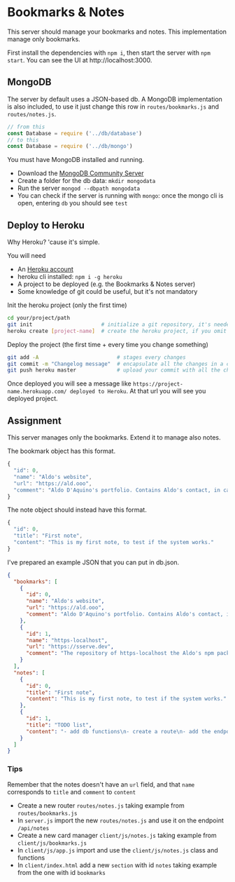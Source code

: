 # Bookmarks & Notes
This server should manage your bookmarks and notes. This implementation manage only bookmarks.

First install the dependencies with `npm i`, then start the server with `npm start`. You can see the UI at http://localhost:3000.

## MongoDB
The server by default uses a JSON-based db. A MongoDB implementation is also included,
to use it just change this row in `routes/bookmarks.js` and `routes/notes.js`.
```js
// from this
const Database = require ('../db/database')
// to this
const Database = require ('../db/mongo')
```

You must have MongoDB installed and running.
- Download the [MongoDB Community Server](mongodb.com/download-center/community)
- Create a folder for the db data: `mkdir mongodata`
- Run the server `mongod --dbpath mongodata`
- You can check if the server is running with `mongo`: once the mongo cli is open, entering `db` you should see `test`


## Deploy to Heroku
Why Heroku? 'cause it's simple.

You will need
- An [Heroku account](https://signup.heroku.com/)
- heroku cli installed: `npm i -g heroku`
- A project to be deployed (e.g. the Bookmarks & Notes server)
- Some knowledge of git could be useful, but it's not mandatory

Init the heroku project (only the first time)
```bash
cd your/project/path
git init                      # initialize a git repository, it's needed for heroku
heroku create [project-name]  # create the heroku project, if you omit project-name a random one is assigned 
```

Deploy the project (the first time + every time you change something)
```bash
git add -A                         # stages every changes
git commit -m "Changelog message"  # encapsulate all the changes in a commit
git push heroku master             # upload your commit with all the changes to heroku
```

Once deployed you will see a message like `https://project-name.herokuapp.com/ deployed to Heroku`.
At that url you will see you deployed project.


## Assignment
This server manages only the bookmarks. Extend it to manage also notes.

The bookmark object has this format.
```js
{
  "id": 0,
  "name": "Aldo's website",
  "url": "https://ald.ooo",
  "comment": "Aldo D'Aquino's portfolio. Contains Aldo's contact, in case I need some help."
}
```

The note object should instead have this format.
```js
{
  "id": 0,
  "title": "First note",
  "content": "This is my first note, to test if the system works."
}
```

I've prepared an example JSON that you can put in db.json.
```json
{
  "bookmarks": [
    {
      "id": 0,
      "name": "Aldo's website",
      "url": "https://ald.ooo",
      "comment": "Aldo D'Aquino's portfolio. Contains Aldo's contact, in case I need some help."
    },
    {
      "id": 1,
      "name": "https-localhost",
      "url": "https://sserve.dev",
      "comment": "The repository of https-localhost the Aldo's npm package. He said it's an express server, could be interesting exploring it."
    }
  ],
  "notes": [
    {
      "id": 0,
      "title": "First note",
      "content": "This is my first note, to test if the system works."
    },
    {
      "id": 1,
      "title": "TODO list",
      "content": "- add db functions\n- create a route\n- add the endpoint"
    }
  ]
}
```

### Tips
Remember that the notes doesn't have an `url` field, and that `name` corresponds to `title` and `comment` to `content`
- Create a new router `routes/notes.js` taking example from `routes/bookmarks.js`
- In `server.js` import the new `routes/notes.js` and use it on the endpoint `/api/notes`
- Create a new card manager `client/js/notes.js` taking example from `client/js/bookmarks.js`
- In `client/js/app.js` import and use the `client/js/notes.js` class and functions
- In `client/index.html` add a new `section` with id `notes` taking example from the one with id `bookmarks`
